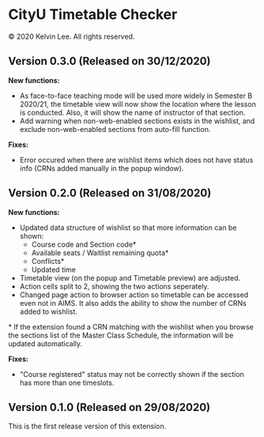 # CityU Timetable Checker

&copy; 2020 Kelvin Lee. All rights reserved.

## Version 0.3.0 (Released on 30/12/2020)

**New functions:**

- As face-to-face teaching mode will be used more widely in Semester B 2020/21, the timetable view will now show the location where the lesson is conducted. Also, it will show the name of instructor of that section.
- Add warning when non-web-enabled sections exists in the wishlist, and exclude non-web-enabled sections from auto-fill function.

**Fixes:**

- Error occured when there are wishlist items which does not have status info (CRNs added manually in the popup window).

## Version 0.2.0 (Released on 31/08/2020)

**New functions:**

- Updated data structure of wishlist so that more information can be shown:
    - Course code and Section code*
    - Available seats / Waitlist remaining quota*
    - Conflicts*
    - Updated time
- Timetable view (on the popup and Timetable preview) are adjusted.
- Action cells split to 2, showing the two actions seperately.
- Changed page action to browser action so timetable can be accessed even not in AIMS. It also adds the ability to show the number of CRNs added to wishlist.

\* If the extension found a CRN matching with the wishlist when you browse the sections list of the Master Class Schedule, the information will be updated automatically.

**Fixes:**

- "Course registered" status may not be correctly shown if the section has more than one timeslots.

## Version 0.1.0 (Released on 29/08/2020)

This is the first release version of this extension.
